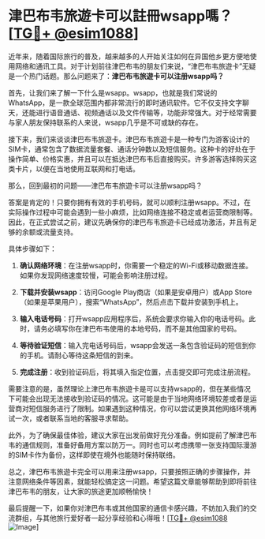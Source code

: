 # 津巴布韦旅遊卡可以註冊wsapp嗎？[[TG💪+ @esim1088](https://t.me/s/esim1088)]

近年来，随着国际旅行的普及，越来越多的人开始关注如何在异国他乡更方便地使用网络和通讯工具。对于计划前往津巴布韦的朋友们来说，“津巴布韦旅遊卡”无疑是一个热门话题。那么问题来了：**津巴布韦旅遊卡可以注册wsapp吗？**

首先，让我们来了解一下什么是wsapp。wsapp，也就是我们常说的WhatsApp，是一款全球范围内都非常流行的即时通讯软件。它不仅支持文字聊天，还能进行语音通话、视频通话以及文件传输等，功能非常强大。对于经常需要与家人朋友保持联系的人来说，wsapp几乎是不可或缺的存在。

接下来，我们来谈谈津巴布韦旅遊卡。津巴布韦旅遊卡是一种专门为游客设计的SIM卡，通常包含了数据流量套餐、通话分钟数以及短信服务。这种卡的好处在于操作简单、价格实惠，并且可以在抵达津巴布韦后直接购买。许多游客选择购买这类卡片，以便在当地使用互联网和打电话。

那么，回到最初的问题——津巴布韦旅遊卡可以注册wsapp吗？

答案是肯定的！只要你拥有有效的手机号码，就可以顺利注册wsapp。不过，在实际操作过程中可能会遇到一些小麻烦，比如网络连接不稳定或者运营商限制等。因此，在正式尝试之前，建议先确保你的津巴布韦旅遊卡已经成功激活，并且有足够的余额或流量支持。

具体步骤如下：

1. **确认网络环境**：在注册wsapp时，你需要一个稳定的Wi-Fi或移动数据连接。如果你发现网络速度较慢，可能会影响注册过程。
   
2. **下载并安装wsapp**：访问Google Play商店（如果是安卓用户）或App Store（如果是苹果用户），搜索“WhatsApp”，然后点击下载并安装到手机上。

3. **输入电话号码**：打开wsapp应用程序后，系统会要求你输入你的电话号码。此时，请务必填写你在津巴布韦使用的本地号码，而不是其他国家的号码。

4. **等待验证短信**：输入完电话号码后，wsapp会发送一条包含验证码的短信到你的手机。请耐心等待这条短信的到来。

5. **完成注册**：收到验证码后，将其填入指定位置，点击提交即可完成注册流程。

需要注意的是，虽然理论上津巴布韦旅遊卡是可以支持wsapp的，但在某些情况下可能会出现无法接收到验证码的情况。这可能是由于当地网络环境较差或者是运营商对短信服务进行了限制。如果遇到这种情况，你可以尝试更换其他网络环境再试一次，或者联系当地的客服寻求帮助。

此外，为了确保最佳体验，建议大家在出发前做好充分准备。例如提前了解津巴布韦的通信规则，准备好备用方案以防万一。同时也可以考虑携带一张支持国际漫游的SIM卡作为备份，这样即使在境外也能随时保持联络。

总之，津巴布韦旅遊卡完全可以用来注册wsapp，只要按照正确的步骤操作，并注意网络条件等因素，就能轻松搞定这一问题。希望这篇文章能够帮助到即将前往津巴布韦的朋友，让大家的旅途更加顺畅愉快！

最后提醒一下，如果你对津巴布韦或其他国家的通信卡感兴趣，不妨加入我们的交流群组，与其他旅行爱好者一起分享经验和心得哦！[[TG💪+ @esim1088](https://t.me/s/esim1088) ![Image](https://i.postimg.cc/4NQfJmqS/Snipaste-2025-05-13-00-14-12.png)]